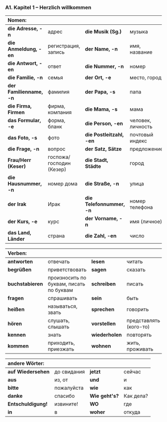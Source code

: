 ### A1. Kapitel 1 – Herzlich willkommen

| **Nomen:** ||||
|:---|:---|:---|:---|
| **die Adresse, -n** | адрес | **die Musik (Sg.)** | музыка |
| **die Anmeldung, -en** | регистрация, запись | **der Name, -n** | имя, название |
| **die Antwort, -en** | ответ | **die Nummer, -n** | номер |
| **die Familie, -n** | семья | **der Ort, -e** | место, город |
| **der Familienname, -n** | фамилия | **der Papa, -s** | папа |
| **die Firma, Firmen** | фирма, компания | **die Mama, -s** | мама |
| **das Formular, -e** | форма, бланк | **die Person, -en** | человек, личность |
| **das Foto, -s** | фото | **die Postleitzahl, -en** | почтовый индекс |
| **die Frage, -n** | вопрос | **der Satz, Sätze** | предложение |
| **Frau/Herr (Keser)** | госпожа/господин (Кезер) | **die Stadt, Städte** | город |
| **die Hausnummer, -n** | номер дома | **die Straße, -n** | улица |
| **der Irak** | Ирак | **die Telefonnummer, -n** | номер телефона |
| **der Kurs, -e** | курс | **der Vorname, -n** | имя (личное) |
| **das Land, Länder** | страна | **die Zahl, -en** | число |


| **Verben:** ||||
|:---|:---|:---|:---|
| **antworten** | отвечать | **lesen** | читать |
| **begrüßen** | приветствовать | **sagen** | сказать |
| **buchstabieren** | произносить по буквам, писать по буквам | **schreiben** | писать |
| **fragen** | спрашивать | **sein** | быть |
| **heißen** | называться, звать | **sprechen** | говорить |
| **hören** | слушать, слышать | **vorstellen** | представлять (кого-то) |
| **kennen** | знать | **wiederholen** | повторять |
| **kommen** | приходить, приезжать | **wohnen** | жить, проживать |


| **andere Wörter:** ||||
|:---|:---|:---|:---|
| **auf Wiedersehen** | до свидания | **jetzt** | сейчас |
| **aus** | из, от | **und** | и |
| **bitte** | пожалуйста | **wie** | как |
| **danke** | спасибо | **Wie geht's?** | Как дела? |
| **Entschuldigung!** | извините! | **WO** | где |
| **in** | в | **woher** | откуда |

